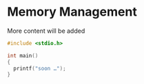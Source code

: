 # Memory Management

More content will be added

``` c
#include <stdio.h>

int main()
{
  printf("soon …");
}

```